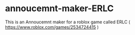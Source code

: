 # annoucemnt-maker-ERLC
This is an Annoucemnt maker for a roblox game called ERLC ( https://www.roblox.com/games/2534724415 )
